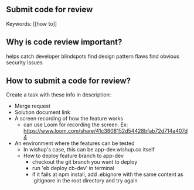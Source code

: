 ## Submit code for review

Keywords: [[how to]]

## Why is code review important?  
helps catch developer blindspots
find design pattern flaws
find obvious security issues

## How to submit a code for review?
Create a task with these info in description:
- Merge request
- Solution document link
- A screen recording of how the feature works
    - can use Loom for recording the screen. Ex: https://www.loom.com/share/41c3808152d54428bfab72d714a407d4
- An environment where the features can be tested
    - In wishup's case, this can be app-dev.wishup.co itself
    - How to deploy feature branch to app-dev
        - checkout the git branch you want to deploy
        - run 'eb deploy cb-dev' in terminal
        - if it fails at npm install, add .ebignore with the same content as .gitignore in the root directory and try again
